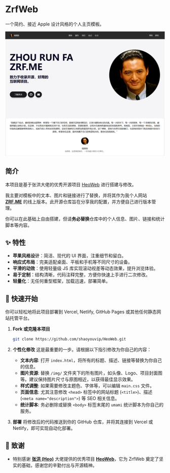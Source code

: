 # ZrfWeb

一个简约、接近 Apple 设计风格的个人主页模板。

![ZrfWeb 预览](<img/ZrfWeb.webp>)

## 简介

本项目是基于张洪大佬的优秀开源项目 [HeoWeb](https://github.com/zhheo/HeoWeb) 进行搭建与修改。

我主要对模板中的文本、图片和链接进行了替换，并将其作为我个人网站 **[ZRF.ME](https://www.zrf.me/)** 的线上版本。此开源仓库旨在分享我的配置，并方便自己进行版本管理。

你可以在此基础上自由搭建，但请**务必替换**仓库中的个人信息、图片、链接和统计脚本等内容。

## ✨ 特性

*   **苹果风格设计**：简洁、现代的 UI 界面，注重细节和留白。
*   **响应式布局**：完美适配桌面、平板和手机等不同尺寸的设备。
*   **平滑的动效**：使用轻量级 JS 库实现滚动视差等动态效果，提升浏览体验。
*   **易于定制**：结构清晰，代码注释完整，方便你快速上手进行二次修改。
*   **轻量化**：无任何重型框架，加载迅速，部署简单。

## 🚀 快速开始

你可以轻松地将此项目部署到 Vercel, Netlify, GitHub Pages 或其他任何静态网站托管平台。

1.  **Fork 或克隆本项目**
    ```bash
    git clone https://github.com/shaoyouvip/HeoWeb.git
    ```

2.  **个性化修改**
    这是最重要的一步。请根据以下指引修改为你自己的内容：

    *   **文本内容**: 打开 `index.html`，将所有的标题、描述、链接等替换为你自己的信息。
    *   **图片资源**: 替换 `/img/` 文件夹下的所有图片，如头像、Logo、项目封面图等。建议保持图片尺寸与原图相近，以获得最佳显示效果。
    *   **样式调整**: 如果需要修改主题色、字体等，可以编辑 `main.css` 文件。
    *   **页面信息**: 尤其注意修改 `<head>` 标签中的网站标题 (`<title>`)、描述 (`<meta name="description">`) 等 SEO 相关信息。
    *   **统计脚本**: 务必删除或替换 `<body>` 标签末尾的 `umami` 统计脚本为你自己的服务。

3.  **部署**
    将修改后的代码推送到你的 GitHub 仓库，并将其连接到 Vercel 或 Netlify，即可实现自动化部署。

## 🙏 致谢

*   特别感谢 **[张洪 (Heo)](https://github.com/zhheo)** 大佬提供的优秀项目 **[HeoWeb](https://github.com/zhheo/HeoWeb)**，它为 ZrfWeb 奠定了坚实的基础，感谢您的辛勤付出与开源精神。